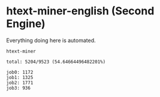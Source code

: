 # htext-miner-english (Second Engine)

Everything doing here is automated.

```
htext-miner

total: 5204/9523 (54.64664496482201%)

job0: 1172
job1: 1325
job2: 1771
job3: 936
```
